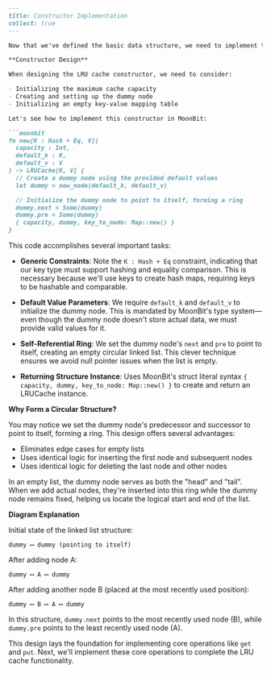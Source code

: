 
```markdown
---
title: Constructor Implementation
collect: true
---

Now that we've defined the basic data structure, we need to implement the constructor for the LRU cache. The constructor serves as the starting point for any data structure, responsible for properly initializing its internal state.

**Constructor Design**

When designing the LRU cache constructor, we need to consider:

- Initializing the maximum cache capacity
- Creating and setting up the dummy node
- Initializing an empty key-value mapping table

Let's see how to implement this constructor in MoonBit:

```moonbit
fn new[K : Hash + Eq, V](
  capacity : Int,
  default_k : K,
  default_v : V
) -> LRUCache[K, V] {
  // Create a dummy node using the provided default values
  let dummy = new_node(default_k, default_v)

  // Initialize the dummy node to point to itself, forming a ring
  dummy.next = Some(dummy)
  dummy.pre = Some(dummy)
  { capacity, dummy, key_to_node: Map::new() }
}
```

This code accomplishes several important tasks:

- **Generic Constraints**: Note the `K : Hash + Eq` constraint, indicating that our key type must support hashing and equality comparison. This is necessary because we'll use keys to create hash maps, requiring keys to be hashable and comparable.

- **Default Value Parameters**: We require `default_k` and `default_v` to initialize the dummy node. This is mandated by MoonBit's type system—even though the dummy node doesn't store actual data, we must provide valid values for it.

- **Self-Referential Ring**: We set the dummy node's `next` and `pre` to point to itself, creating an empty circular linked list. This clever technique ensures we avoid null pointer issues when the list is empty.

- **Returning Structure Instance**: Uses MoonBit's struct literal syntax `{ capacity, dummy, key_to_node: Map::new() }` to create and return an LRUCache instance.

**Why Form a Circular Structure?**

You may notice we set the dummy node's predecessor and successor to point to itself, forming a ring. This design offers several advantages:

- Eliminates edge cases for empty lists
- Uses identical logic for inserting the first node and subsequent nodes
- Uses identical logic for deleting the last node and other nodes

In an empty list, the dummy node serves as both the "head" and "tail". When we add actual nodes, they're inserted into this ring while the dummy node remains fixed, helping us locate the logical start and end of the list.

**Diagram Explanation**

Initial state of the linked list structure:

```
dummy ⟷ dummy (pointing to itself)
```

After adding node A:

```
dummy ⟷ A ⟷ dummy
```

After adding another node B (placed at the most recently used position):

```
dummy ⟷ B ⟷ A ⟷ dummy
```

In this structure, `dummy.next` points to the most recently used node (B), while `dummy.pre` points to the least recently used node (A).

This design lays the foundation for implementing core operations like `get` and `put`. Next, we'll implement these core operations to complete the LRU cache functionality.
```